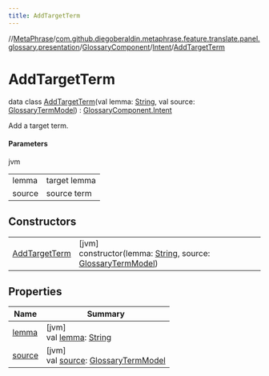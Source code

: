 ```yaml
---
title: AddTargetTerm
---
```

//[MetaPhrase](../../../../../index.html)/[com.github.diegoberaldin.metaphrase.feature.translate.panel.glossary.presentation](../../../index.html)/[GlossaryComponent](../../index.html)/[Intent](../index.html)/[AddTargetTerm](index.html)



# AddTargetTerm

data class [AddTargetTerm](index.html)(val lemma: [String](https://kotlinlang.org/api/latest/jvm/stdlib/kotlin/-string/index.html), val source: [GlossaryTermModel](../../../../com.github.diegoberaldin.metaphrase.domain.glossary.data/-glossary-term-model/index.html)) : [GlossaryComponent.Intent](../index.html)

Add a target term.



#### Parameters


jvm

| | |
|---|---|
| lemma | target lemma |
| source | source term |



## Constructors


| | |
|---|---|
| [AddTargetTerm](-add-target-term.html) | [jvm]<br>constructor(lemma: [String](https://kotlinlang.org/api/latest/jvm/stdlib/kotlin/-string/index.html), source: [GlossaryTermModel](../../../../com.github.diegoberaldin.metaphrase.domain.glossary.data/-glossary-term-model/index.html)) |


## Properties


| Name | Summary |
|---|---|
| [lemma](lemma.html) | [jvm]<br>val [lemma](lemma.html): [String](https://kotlinlang.org/api/latest/jvm/stdlib/kotlin/-string/index.html) |
| [source](source.html) | [jvm]<br>val [source](source.html): [GlossaryTermModel](../../../../com.github.diegoberaldin.metaphrase.domain.glossary.data/-glossary-term-model/index.html) |

